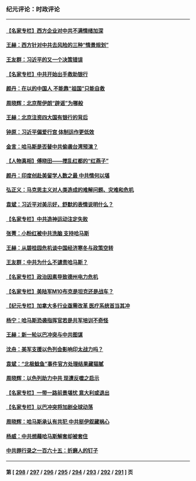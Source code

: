 ### 纪元评论：时政评论
---
#### [【名家专栏】西方企业对中共不满情绪加深](../../pages/nsc1025/n14094676.md) 
#### [王赫：西方针对中共去风险的三种“情景规划”](../../pages/nsc1025/n14095519.md) 
#### [王友群：习近平的又一个决策错误](../../pages/nsc1025/n14095449.md) 
#### [【名家专栏】中共开始出手救助银行](../../pages/nsc1025/n14091469.md) 
#### [颜丹：在以的中国人 不能靠“祖国”只能自救](../../pages/nsc1025/n14095404.md) 
#### [周晓辉：北京帮伊朗“辟谣”为哪般](../../pages/nsc1025/n14095177.md) 
#### [王赫：北京注资四大国有银行的背后](../../pages/nsc1025/n14094869.md) 
#### [钟原：习近平偏爱行宫 体制运作更低效](../../pages/nsc1025/n14095041.md) 
#### [金言：哈马斯是否替中共偷袭台湾预演？](../../pages/nsc1025/n14094843.md) 
#### [【人物真相】傅晓田——搅乱红都的“红燕子”](../../pages/nsc1025/n14094741.md) 
#### [颜丹：印度创赴美留学人数之最 中共情何以堪](../../pages/nsc1025/n14094409.md) 
#### [弘正义：马克思主义对人类造成的难解问题、灾难和危机](../../pages/nsc1025/n14094457.md) 
#### [袁斌：习近平对美示好，舒默的表情说明什么？](../../pages/nsc1025/n14094410.md) 
#### [【名家专栏】中共造神运动注定失败](../../pages/nsc1025/n14090830.md) 
#### [张菁：小粉红被中共洗脑 支持哈马斯](../../pages/nsc1025/n14094044.md) 
#### [王赫：从碧桂园危机谈中国经济寒冬与政策空转](../../pages/nsc1025/n14094052.md) 
#### [王友群：中共为什么不谴责哈马斯？](../../pages/nsc1025/n14094039.md) 
#### [【名家专栏】政治因素导致德州电力危机](../../pages/nsc1025/n14093104.md) 
#### [【名家专栏】美陆军M10布克是坦克还是战车？](../../pages/nsc1025/n14081648.md) 
#### [【纪元专栏】加拿大多行业亟需改革 医疗系统首当其冲](../../pages/nsc1025/n14093204.md) 
#### [杨宁：哈马斯恐袭指挥官若是共军培训不奇怪](../../pages/nsc1025/n14093172.md) 
#### [王赫：新一轮以巴冲突与中共图谋](../../pages/nsc1025/n14092738.md) 
#### [沈舟：美军支援以色列会影响印太战力吗？](../../pages/nsc1025/n14092679.md) 
#### [袁斌：“北极鲶鱼”事件官方处理结果藏猫腻](../../pages/nsc1025/n14092715.md) 
#### [周晓辉：以色列助力中共 现遭反噬之启示](../../pages/nsc1025/n14092349.md) 
#### [【名家专栏】一带一路前景堪忧 意大利或退出](../../pages/nsc1025/n14091445.md) 
#### [【名家专栏】以巴冲突将加剧全球动荡](../../pages/nsc1025/n14092202.md) 
#### [周晓辉：哈马斯承认有共犯 中共挺伊叙藏祸心](../../pages/nsc1025/n14091687.md) 
#### [杨威：中共想藉哈马斯解套却被套住](../../pages/nsc1025/n14091796.md) 
#### [中共罪行录之一百六十五：折磨人的钉子](../../pages/nsc1025/n14091950.md) 

---
#### 第 [ [298](./298.md) / [297](./297.md) / [296](./296.md) / [295](./295.md) / [294](./294.md) / [293](./293.md) / [292](./292.md) / [291](./291.md) ] 页
